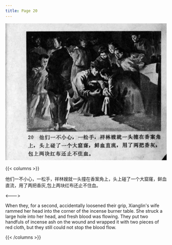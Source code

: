 ```yaml
---
title: Page 20
---
```


![zhufu panel](./../../images/zhufu/seifert0772_zf_0025_020.jpg)

{{< columns >}}

他们一不小心，一松手，祥林嫂就一头撞在香案角上，头上碰了一个大窟窿，鲜血直流，用了两把香灰,包上两块红布还止不住血。

<--->

When they, for a second, accidentally loosened their grip, Xianglin's wife rammed her head into the corner of the incense burner table. She struck a large hole into her head, and fresh blood was flowing. They put two handfuls of incense ash on the wound and wrapped it with two pieces of red cloth, but they still could not stop the blood flow.

{{< /columns >}}

